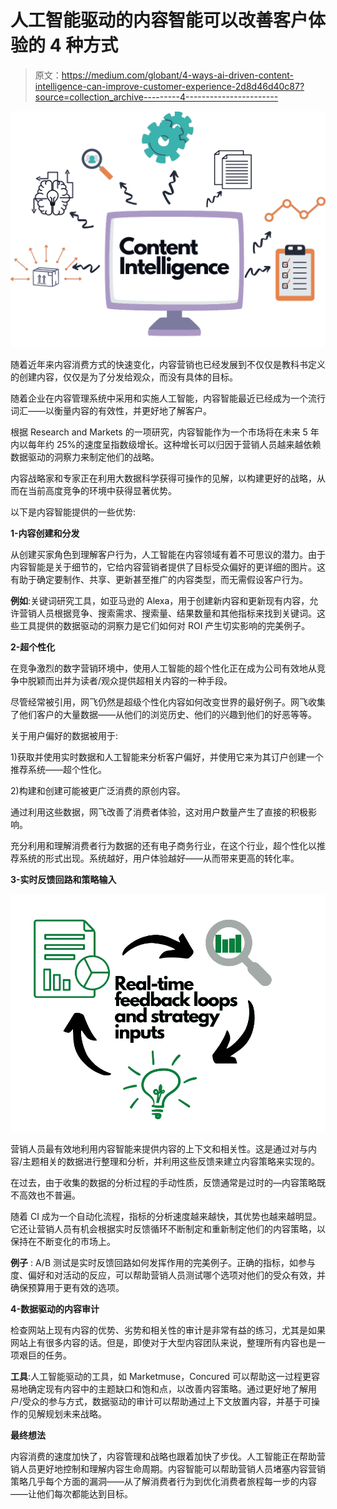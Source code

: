 # 人工智能驱动的内容智能可以改善客户体验的 4 种方式

> 原文：<https://medium.com/globant/4-ways-ai-driven-content-intelligence-can-improve-customer-experience-2d8d46d40c87?source=collection_archive---------4----------------------->

![](img/613cf318973831e4f741babbefd0ee1c.png)

随着近年来内容消费方式的快速变化，内容营销也已经发展到不仅仅是教科书定义的创建内容，仅仅是为了分发给观众，而没有具体的目标。

随着企业在内容管理系统中采用和实施人工智能，内容智能最近已经成为一个流行词汇——以衡量内容的有效性，并更好地了解客户。

根据 Research and Markets 的一项研究，内容智能作为一个市场将在未来 5 年内以每年约 25%的速度呈指数级增长。这种增长可以归因于营销人员越来越依赖数据驱动的洞察力来制定他们的战略。

内容战略家和专家正在利用大数据科学获得可操作的见解，以构建更好的战略，从而在当前高度竞争的环境中获得显著优势。

以下是内容智能提供的一些优势:

**1-内容创建和分发**

从创建买家角色到理解客户行为，人工智能在内容领域有着不可思议的潜力。由于内容智能是关于细节的，它给内容营销者提供了目标受众偏好的更详细的图片。这有助于确定要制作、共享、更新甚至推广的内容类型，而无需假设客户行为。

**例如**:关键词研究工具，如亚马逊的 Alexa，用于创建新内容和更新现有内容，允许营销人员根据竞争、搜索需求、搜索量、结果数量和其他指标来找到关键词。这些工具提供的数据驱动的洞察力是它们如何对 ROI 产生切实影响的完美例子。

**2-超个性化**

在竞争激烈的数字营销环境中，使用人工智能的超个性化正在成为公司有效地从竞争中脱颖而出并为读者/观众提供超相关内容的一种手段。

尽管经常被引用，网飞仍然是超级个性化内容如何改变世界的最好例子。网飞收集了他们客户的大量数据——从他们的浏览历史、他们的兴趣到他们的好恶等等。

关于用户偏好的数据被用于:

1)获取并使用实时数据和人工智能来分析客户偏好，并使用它来为其订户创建一个推荐系统——超个性化。

2)构建和创建可能被更广泛消费的原创内容。

通过利用这些数据，网飞改善了消费者体验，这对用户数量产生了直接的积极影响。

充分利用和理解消费者行为数据的还有电子商务行业，在这个行业，超个性化以推荐系统的形式出现。系统越好，用户体验越好——从而带来更高的转化率。

**3-实时反馈回路和策略输入**

![](img/9ad0e31829bbcac3d49e025b5031853f.png)

营销人员最有效地利用内容智能来提供内容的上下文和相关性。这是通过对与内容/主题相关的数据进行整理和分析，并利用这些反馈来建立内容策略来实现的。

在过去，由于收集的数据的分析过程的手动性质，反馈通常是过时的—内容策略既不高效也不普遍。

随着 CI 成为一个自动化流程，指标的分析速度越来越快，其优势也越来越明显。它还让营销人员有机会根据实时反馈循环不断制定和重新制定他们的内容策略，以保持在不断变化的市场上。

**例子** : A/B 测试是实时反馈回路如何发挥作用的完美例子。正确的指标，如参与度、偏好和对活动的反应，可以帮助营销人员测试哪个选项对他们的受众有效，并确保预算用于更有效的选项。

**4-数据驱动的内容审计**

检查网站上现有内容的优势、劣势和相关性的审计是非常有益的练习，尤其是如果网站上有很多内容的话。但是，即使对于大型内容团队来说，整理所有内容也是一项艰巨的任务。

**工具**:人工智能驱动的工具，如 Marketmuse，Concured 可以帮助这一过程更容易地确定现有内容中的主题缺口和饱和点，以改善内容策略。通过更好地了解用户/受众的参与方式，数据驱动的审计可以帮助通过上下文放置内容，并基于可操作的见解规划未来战略。

**最终想法**

内容消费的速度加快了，内容管理和战略也跟着加快了步伐。人工智能正在帮助营销人员更好地控制和理解内容生命周期。内容智能可以帮助营销人员堵塞内容营销策略几乎每个方面的漏洞——从了解消费者行为到优化消费者旅程每一步的内容——让他们每次都能达到目标。